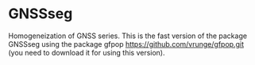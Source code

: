 # GNSSseg
Homogeneization of GNSS series. This is the fast version of the package GNSSseg using the package gfpop https://github.com/vrunge/gfpop.git (you need to download it for using this version).

